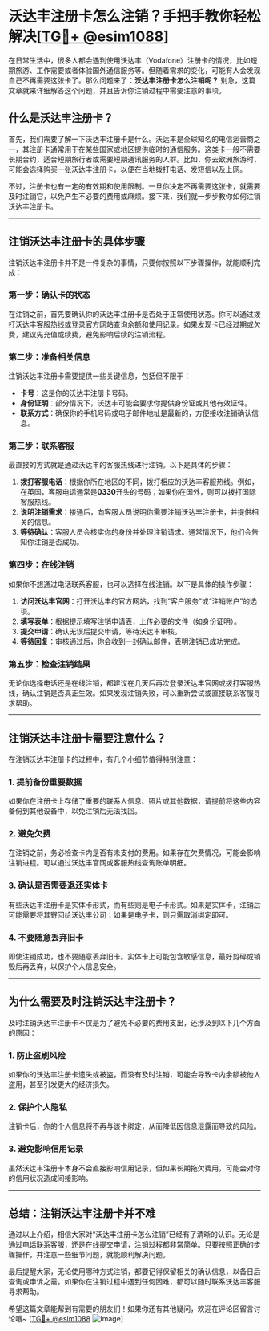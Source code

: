 # 沃达丰注册卡怎么注销？手把手教你轻松解决[[TG💪+ @esim1088](https://t.me/s/esim1088)]

在日常生活中，很多人都会遇到使用沃达丰（Vodafone）注册卡的情况，比如短期旅游、工作需要或者体验国外通信服务等。但随着需求的变化，可能有人会发现自己不再需要这张卡了。那么问题来了：**沃达丰注册卡怎么注销呢？** 别急，这篇文章就来详细解答这个问题，并且告诉你注销过程中需要注意的事项。

## 什么是沃达丰注册卡？

首先，我们需要了解一下沃达丰注册卡是什么。沃达丰是全球知名的电信运营商之一，其注册卡通常用于在某些国家或地区提供临时的通信服务。这类卡一般不需要长期合约，适合短期旅行者或需要短期通讯服务的人群。比如，你去欧洲旅游时，可能会选择购买一张沃达丰注册卡，以便在当地拨打电话、发短信以及上网。

不过，注册卡也有一定的有效期和使用限制。一旦你决定不再需要这张卡，就需要及时注销它，以免产生不必要的费用或麻烦。接下来，我们就一步步教你如何注销沃达丰注册卡。

---

## 注销沃达丰注册卡的具体步骤

注销沃达丰注册卡并不是一件复杂的事情，只要你按照以下步骤操作，就能顺利完成：

### **第一步：确认卡的状态**
在注销之前，首先要确认你的沃达丰注册卡是否处于正常使用状态。你可以通过拨打沃达丰客服热线或登录官方网站查询余额和使用记录。如果发现卡已经过期或欠费，建议先充值或续费，避免影响后续的注销流程。

### **第二步：准备相关信息**
注销沃达丰注册卡需要提供一些关键信息，包括但不限于：
- **卡号**：这是你的沃达丰注册卡号码。
- **身份证明**：部分情况下，沃达丰可能会要求你提供身份证或其他有效证件。
- **联系方式**：确保你的手机号码或电子邮件地址是最新的，方便接收注销确认信息。

### **第三步：联系客服**
最直接的方式就是通过沃达丰的客服热线进行注销。以下是具体的步骤：
1. **拨打客服电话**：根据你所在地区的不同，拨打相应的沃达丰客服热线。例如，在英国，客服电话通常是**0330**开头的号码；如果你在国外，则可以拨打国际客服热线。
2. **说明注销需求**：接通后，向客服人员说明你需要注销沃达丰注册卡，并提供相关的信息。
3. **等待确认**：客服人员会核实你的身份并处理注销请求。通常情况下，他们会告知你注销是否成功。

### **第四步：在线注销**
如果你不想通过电话联系客服，也可以选择在线注销。以下是具体的操作步骤：
1. **访问沃达丰官网**：打开沃达丰的官方网站，找到“客户服务”或“注销账户”的选项。
2. **填写表单**：根据提示填写注销申请表，上传必要的文件（如身份证明）。
3. **提交申请**：确认无误后提交申请，等待沃达丰审核。
4. **等待回复**：审核通过后，你会收到一封确认邮件，表明注销已成功完成。

### **第五步：检查注销结果**
无论你选择电话还是在线注销，都建议在几天后再次登录沃达丰官网或拨打客服热线，确认注销是否真正生效。如果发现注销失败，可以重新尝试或直接联系客服寻求帮助。

---

## 注销沃达丰注册卡需要注意什么？

在注销沃达丰注册卡的过程中，有几个小细节值得特别注意：

### **1. 提前备份重要数据**
如果你在注册卡上存储了重要的联系人信息、照片或其他数据，请提前将这些内容备份到其他设备中，以免注销后无法找回。

### **2. 避免欠费**
在注销之前，务必检查卡内是否有未支付的费用。如果存在欠费情况，可能会影响注销进程。可以通过沃达丰官网或客服热线查询账单明细。

### **3. 确认是否需要退还实体卡**
有些沃达丰注册卡是实体卡形式，而有些则是电子卡形式。如果是实体卡，注销后可能需要将其寄回给沃达丰公司；如果是电子卡，则只需取消绑定即可。

### **4. 不要随意丢弃旧卡**
即使注销成功，也不要随意丢弃旧卡。实体卡上可能包含敏感信息，最好剪碎或销毁后再丢弃，以保护个人信息安全。

---

## 为什么需要及时注销沃达丰注册卡？

及时注销沃达丰注册卡不仅是为了避免不必要的费用支出，还涉及到以下几个方面的原因：

### **1. 防止盗刷风险**
如果你的沃达丰注册卡遗失或被盗，而没有及时注销，可能会导致卡内余额被他人盗用，甚至引发更大的经济损失。

### **2. 保护个人隐私**
注销卡后，你的个人信息将不再与该卡绑定，从而降低因信息泄露而导致的风险。

### **3. 避免影响信用记录**
虽然沃达丰注册卡本身不会直接影响信用记录，但如果长期拖欠费用，可能会对你的信用状况造成间接影响。

---

## 总结：注销沃达丰注册卡并不难

通过以上介绍，相信大家对“沃达丰注册卡怎么注销”已经有了清晰的认识。无论是通过电话联系客服，还是在线提交申请，注销过程都非常简单。只要按照正确的步骤操作，并注意一些细节问题，就能顺利解决问题。

最后提醒大家，无论使用哪种方式注销，都要记得保留相关的确认信息，以备日后查询或申诉之需。如果你在注销过程中遇到任何困难，都可以随时联系沃达丰客服寻求帮助。

希望这篇文章能帮到有需要的朋友们！如果你还有其他疑问，欢迎在评论区留言讨论哦~ [[TG💪+ @esim1088](https://t.me/s/esim1088) ![Image](https://i.postimg.cc/4NQfJmqS/Snipaste-2025-05-13-00-14-12.png)]